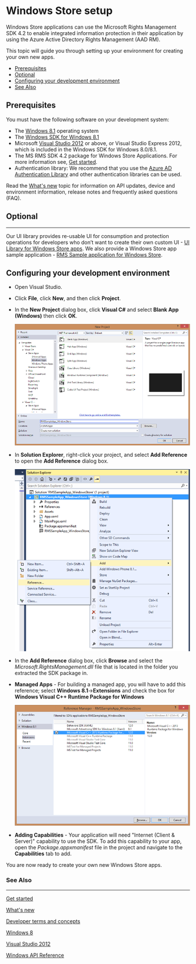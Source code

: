 ﻿
# Windows Store setup

Windows Store applications can use the Microsoft Rights Management SDK 4.2 to enable integrated information protection in their application by using the Azure Active Directory Rights Management (AAD RM).

This topic will guide you through setting up your environment for creating your own new apps.

-   [Prerequisites](#prerequisites)
-   [Optional](#optional)
-   [Configuring your development environment](#configuring_your_development_environment)
-   [See Also](#see_also)

## Prerequisites


You must have the following software on your development system:

-   The [Windows 8.1](http://windows.microsoft.com/en-US/windows-8/meet) operating system
-   The [Windows SDK for Windows 8.1](https://msdn.microsoft.com/en-us/windows/desktop/bg162891.aspx)
-   Microsoft [Visual Studio 2012](http://www.microsoft.com/visualstudio/eng/products/visual-studio-overview) or above, or Visual Studio Express 2012, which is included in the Windows SDK for Windows 8.0/8.1.
-   The MS RMS SDK 4.2 package for Windows Store Applications. For more information see, [Get started](get_started.md).
-   Authentication library: We recommend that you use the [Azure AD Authentication Library](https://msdn.microsoft.com/en-us/library/jj573266.aspx) and other authentication libraries can be used.

Read the [What's new](release_notes.md) topic for information on API updates, device and environment information, release notes and frequently asked questions (FAQ).

## Optional
-----------------------------------------------------------------------------------------

Our UI library provides re-usable UI for consumption and protection operations for developers who don’t want to create their own custom UI - [UI Library for Windows Store apps](https://github.com/AzureAD/rms-sdk-ui-for-windowsstore). We also provide a Windows Store app sample application - [RMS Sample application for Windows Store](https://github.com/AzureADSamples/rms-samples-for-windowsstore).

## Configuring your development environment


-   Open Visual Studio.
-   Click **File**, click **New**, and then click **Project**.
-   In the **New Project** dialog box, click **Visual C\#** and select **Blank App (Windows)** then click **OK**.

    ![](../media/WINRTSETUP-NEWPROJ.png)

-   In **Solution Explorer**, right-click your project, and select **Add Reference** to open the **Add Reference** dialog box.

    ![](../media/WINRTSETUP-ADDREF.png)

-   In the **Add Reference** dialog box, click **Browse** and select the *Microsoft.RightsManagement.dll* file that is located in the folder you extracted the SDK package in.
-   **Managed Apps** - For building a managed app, you will have to add this reference; select **Windows 8.1**-&gt;**Extensions** and check the box for **Windows Visual C++ Runtime Package for Windows**

    ![](../media/WINRTSETUP-REFMNGR.png)

-   **Adding Capabilities** - Your application will need "Internet (Client & Server)" capability to use the SDK. To add this capability to your app, open the *Package.appxmanifest* file in the project and navigate to the **Capabilities** tab to add.

You are now ready to create your own new Windows Store apps.

### See Also
-----------------------------------------------------------------------------------------

[Get started](get_started.md)

[What's new](release_notes.md)

[Developer terms and concepts](core_concepts.md)

[Windows 8](http://windows.microsoft.com/en-US/windows-8/meet)

[Visual Studio 2012](http://www.microsoft.com/visualstudio/eng/products/visual-studio-overview)

[Windows API Reference](xref:Microsoft.RightsManagement)

 

 



